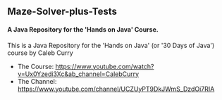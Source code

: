 ## Maze-Solver-plus-Tests
#### A Java Repository for the 'Hands on Java' Course.

This is a Java Repository for the 'Hands on Java' (or '30 Days of Java') course by Caleb Curry 
- The Course:  https://www.youtube.com/watch?v=Ux0Yzedi3Xc&ab_channel=CalebCurry
- The Channel: https://www.youtube.com/channel/UCZUyPT9DkJWmS_DzdOi7RIA
